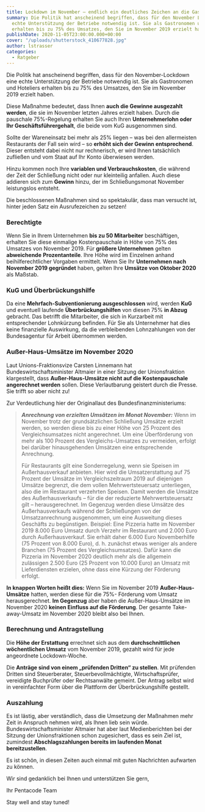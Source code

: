 ```yaml
---
title: Lockdown im November – endlich ein deutliches Zeichen an die Gastronomen
summary: Die Politik hat anscheinend begriffen, dass für den November Lockdown eine
  echte Unterstützung der Betriebe notwendig ist. Sie als Gastronomen und Hoteliers
  erhalten bis zu 75% des Umsatzes, den Sie im November 2019 erzielt haben.
publishDate: 2020-11-05T23:00:00.000+00:00
cover: "/uploads/shutterstock_410677828.jpg"
author: lstrasser
categories:
  - Ratgeber
---
```


Die Politik hat anscheinend begriffen, dass für den November-Lockdown eine echte Unterstützung der Betriebe notwendig ist. Sie als Gastronomen und Hoteliers erhalten bis zu 75% des Umsatzes, den Sie im November 2019 erzielt haben.

Diese Maßnahme bedeutet, dass Ihnen **auch die Gewinne ausgezahlt werden**, die sie im November letzten Jahres erzielt haben. Durch die pauschale 75%-Regelung erhalten Sie auch Ihren **Unternehmerlohn oder Ihr Geschäftsführergehalt**, die beide vom KuG ausgenommen sind.

Sollte der Wareneinsatz bei mehr als 25% liegen – was bei den allermeisten Restaurants der Fall sein wird – so **erhöht sich der Gewinn entsprechend**. Dieser entsteht dabei nicht nur rechnerisch, er wird Ihnen tatsächlich zufließen und vom Staat auf Ihr Konto überwiesen werden.

Hinzu kommen noch Ihre **variablen und Verbrauchskosten**, die während der Zeit der Schließung nicht oder nur kleinteilig anfallen. Auch diese addieren sich zum **Gewinn** hinzu, der im Schließungsmonat November leistungslos entsteht.

Die beschlossenen Maßnahmen sind so spektakulär, dass man versucht ist, hinter jeden Satz ein Ausrufezeichen zu setzen!

### **Berechtigte**

Wenn Sie in Ihrem Unternehmen **bis zu 50 Mitarbeiter** beschäftigen, erhalten Sie diese einmalige Kostenpauschale in Höhe von 75% des Umsatzes von November 2019. Für **größere Unternehmen** gelten **abweichende** **Prozentanteile**. Ihre Höhe wird im Einzelnen anhand beihilferechtlicher Vorgaben ermittelt. Wenn Sie Ihr **Unternehmen nach November 2019 gegründet** haben, gelten Ihre **Umsätze von Oktober 2020** als Maßstab.

### **KuG und Überbrückungshilfe**

Da eine **Mehrfach-Subventionierung ausgeschlossen** wird, werden **KuG** und eventuell laufende **Überbrückungshilfen** von diesen 75% **in Abzug** gebracht. Das betrifft die Mitarbeiter, die sich in Kurzarbeit mit entsprechender Lohnkürzung befinden. Für Sie als Unternehmer hat dies keine finanzielle Auswirkung, da die verbleibenden Lohnzahlungen von der Bundesagentur für Arbeit übernommen werden.

### **Außer-Haus-Umsätze im November 2020**

Laut Unions-Fraktionsvize Carsten Linnemann hat Bundeswirtschaftsminister Altmaier in einer Sitzung der Unionsfraktion klargestellt, dass **Außer-Haus-Umsätze nicht auf die Kostenpauschale angerechnet werden** sollen. Diese Verlautbarung geistert durch die Presse. Sie trifft so aber nicht zu!

Zur Verdeutlichung hier der Originallaut des Bundesfinanzministeriums:

> **_Anrechnung von erzielten Umsätzen im Monat November:_** Wenn im November trotz der grundsätzlichen Schließung Umsätze erzielt werden, so werden diese bis zu einer Höhe von 25 Prozent des Vergleichsumsatzes nicht angerechnet. Um eine Überförderung von mehr als 100 Prozent des Vergleichs-Umsatzes zu vermeiden, erfolgt bei darüber hinausgehenden Umsätzen eine entsprechende Anrechnung.
>
> Für Restaurants gilt eine Sonderregelung, wenn sie Speisen im Außerhausverkauf anbieten. Hier wird die Umsatzerstattung auf 75 Prozent der Umsätze im Vergleichszeitraum 2019 auf diejenigen Umsätze begrenzt, die dem vollen Mehrwertsteuersatz unterliegen, also die im Restaurant verzehrten Speisen. Damit werden die Umsätze des Außerhausverkaufs – für die der reduzierte Mehrwertsteuersatz gilt – herausgerechnet. Im Gegenzug werden diese Umsätze des Außerhausverkaufs während der Schließungen von der Umsatzanrechnung ausgenommen, um eine Ausweitung dieses Geschäfts zu begünstigen. Beispiel: Eine Pizzeria hatte im November 2019 8.000 Euro Umsatz durch Verzehr im Restaurant und 2.000 Euro durch Außerhausverkauf. Sie erhält daher 6.000 Euro Novemberhilfe (75 Prozent von 8.000 Euro), d. h. zunächst etwas weniger als andere Branchen (75 Prozent des Vergleichsumsatzes). Dafür kann die Pizzeria im November 2020 deutlich mehr als die allgemein zulässigen 2.500 Euro (25 Prozent von 10.000 Euro) an Umsatz mit Lieferdiensten erzielen, ohne dass eine Kürzung der Förderung erfolgt.

**In knappen Worten heißt dies:** Wenn Sie im November 2019 **Außer-Haus-Umsätze** hatten, werden diese für die 75%- Förderung vom Umsatz herausgerechnet. **Im Gegenzug** aber haben die Außer-Haus-Umsätze im November 2020 **keinen Einfluss auf die Förderung**. Der gesamte Take-away-Umsatz im November 2020 bleibt also bei Ihnen.

### **Berechnung und Antragstellung**

Die **Höhe der Erstattung** errechnet sich aus dem **durchschnittlichen wöchentlichen Umsatz** vom November 2019, gezahlt wird für jede angeordnete Lockdown-Woche.

Die **Anträge sind von einem „prüfenden Dritten“ zu stellen**. Mit prüfenden Dritten sind Steuerberater, Steuerbevollmächtigte, Wirtschaftsprüfer, vereidigte Buchprüfer oder Rechtsanwälte gemeint. Der Antrag selbst wird in vereinfachter Form über die Plattform der Überbrückungshilfe gestellt.

### **Auszahlung**

Es ist lästig, aber verständlich, dass die Umsetzung der Maßnahmen mehr Zeit in Anspruch nehmen wird, als Ihnen lieb sein würde. Bundeswirtschaftsminister Altmaier hat aber laut Medienberichten bei der Sitzung der Unionsfraktionen schon zugesichert, dass es sein Ziel ist, zumindest **Abschlagszahlungen bereits im laufenden Monat bereitzustellen**.

Es ist schön, in diesen Zeiten auch einmal mit guten Nachrichten aufwarten zu können.

Wir sind gedanklich bei Ihnen und unterstützen Sie gern,

Ihr Pentacode Team

Stay well and stay tuned!
